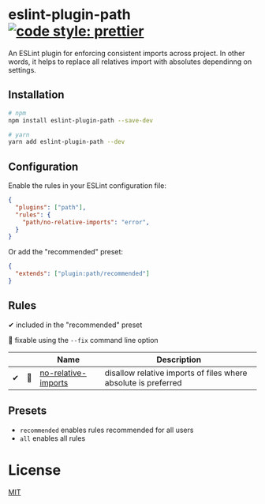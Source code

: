 # eslint-plugin-path [![code style: prettier](https://img.shields.io/badge/code_style-prettier-ff69b4.svg?style=flat-square)](https://github.com/prettier/prettier)

An ESLint plugin for enforcing consistent imports across project. In other words, it helps to replace all relatives import with absolutes dependinng on settings.

## Installation

```sh
# npm
npm install eslint-plugin-path --save-dev

# yarn
yarn add eslint-plugin-path --dev
```

## Configuration

Enable the rules in your ESLint configuration file:

```json
{
  "plugins": ["path"],
  "rules": {
    "path/no-relative-imports": "error",
  }
}
```

Or add the "recommended" preset:

```json
{
  "extends": ["plugin:path/recommended"]
}
```

## Rules

✔ included in the "recommended" preset

🔧 fixable using the `--fix` command line option

|     |     | Name                                                                                                                      | Description                                                                |
| --- | --- | ------------------------------------------------------------------------------------------------------------------------- | -------------------------------------------------------------------------- |
| ✔   | 🔧  | [no-relative-imports](https://github.com/qDanik/eslint-plugin-path/blob/main/docs/rules/no-relative-imports.md) | disallow relative imports of files where absolute is preferred |

## Presets

- `recommended` enables rules recommended for all users
- `all` enables all rules

# License

[MIT](https://github.com/qDanik/eslint-plugin-path/blob/main/LICENSE)
